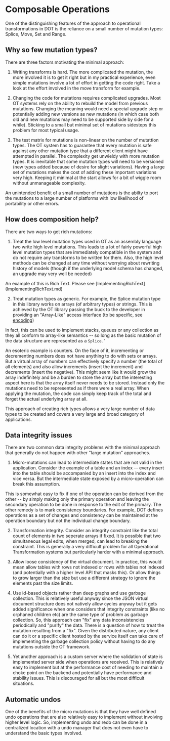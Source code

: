 # Composable Operations

One of the distinguishing features of the approach to operational transformations
in DOT is the reliance on a small number of mutation types: Splice, Move, Set and
Range.

## Why so few mutation types?

There are three factors motivating the minimal approach:

1. Writing transforms is hard.  The more complicated the mutation, the more involved
it is to get it right but in my practical experience, even simple mutations involve 
a lot of effort in getting the code right.  Take a look at the effort involved in
the move transform for example.

2. Changing the code for mutations requires complicated upgrades.  Most OT systems
rely on the ability to rebuild the model from previous mutations.  Changing the 
meaning would need a special upgrade step or potentially adding new versions as
new mutations (in which case both old and new mutations may need to be supported
side by side for a while).  Sticking to a small but minimal set of mutations
sidesteps this problem for most typical usage.


3. The test matrix for mutations is non-linear on the number of mutattion types.
The OT system has to guarantee that every mutation is safe against any other
mutation type that a different client might have attempted in parallel.  The 
complexity get unwieldy with more mutation types.  It is inevitable that some
mutation types will need to be versioned (new types added because of desire for
slight variations).  Having a large set of mutations makes the cost of adding
these important variations very high.  Keeping it minimal at the start allows
for a bit of wiggle room without unmanageable complexity.

An unintended benefit of a small number of mutations is the abilty to port
the mutations to a large number of platforms with low likelihood of portability
or other errors.

##  How does composition help?

There are two ways to get rich mutations:

1. Treat the low level mutation types used in OT as an assembly language two write
high level mutations. This leads to a lot of fairly powerful high level mutation
types that are immediately compatible in the system and do not require any transforms
to be written for them.  Also, the high level methods can be changed at any time
without worrying about rewriting history of models (though if the underlying
model schema has changed, an upgrade may very well be needed)

An example of this is Rich Text.  Please see [ImplementingRichText]
(ImplementingRichText.md)

2. Treat mutation types as generic.  For example, the Splice mutation type in this
library works on arrays (of arbitrary types) or strings.  This is achieved by the
OT library passing the buck to the developer in providing an "Array-Like" access 
interface (to be specific, see
[encoding](https://godoc.org/github.com/dotchain/dot/encoding))

In fact, this can be used to implement stacks, queues or any collection as they
all conform to array-like semantics -- so long as the basic mutation of the data 
structure are represented as a `Splice`.  '

An esoteric example is counters.  On the face of it, incrementing or decrementing
numbers does not have anything to do with sets or arrays.  But a virtual array
of numbers can effectively specify a number (the total of all elements) and also
allow increments (insert the increment) and decrements (insert the negative).
This might seem like it would grow the array indefinitely and be a burden to
store the array but the interesting aspect here is that the array itself never
needs to be stored.  Instead only the mutations need to be represented as if
there were a real array. When applying the mutation, the code can simply keep
track of the total and forget the actual underlying array at all.

This approach of creating rich types allows a very large number of data types
to be created and covers a very large and broad category of applications.

## Data integrity issues

There are two common data integrity problems with the minimal approach that 
generally do not happen with other "large mutation" approaches.

1. Micro-mutations can lead to intermediate states that are not valid in the
application. Consider the example of a table and an index -- every insert into
the table should be accompanied by an insert into the index and vice versa. But
the intermediate state exposed by a micro-operation can break this assumption.

This is somewhat easy to fix if one of the operation can be derived from the
other -- by simply making only the primary operation and leaving the secondary
operation to be done in response to the edit of the primary. The other remedy
is to mark consistency boundaries.  For example, DOT defines operations as a
set of changes and consistency can be maintained at the operation boundary but
not the individual change boundary.

2. Transformation integrity.  Consider an integrity constraint like the total
count of elements in two seperate arrays if fixed.  It is possible that two
simultaneous legal edits, when merged, can lead to breaking the constraint.
This is generally a very difficult problem for all Operational Transformation
systems but particularly harder with a minimal approach.

1. Allow loose consistency of the virtual document. In practice, this would
mean allow tables with rows not indexed or rows with tables not indexed (and
potentially with a higher level API that masks this).  Or allow things to 
grow larger than the size but use a different strategy to ignore the elements
past the size limits.

2. Use id-based objects rather than deep graphs and use garbage collection.
This is relatively useful anyway since the JSON virtual document structure
does not natively allow cycles anyway but it gets added significance when
one considers that integrity constraints (like no orphaned children etc)
are the same type of problem as garbage collection.  So, this approach can
"fix" any data inconsistencies periodically and "purify" the data.  There
is a question of how to treat the mutation resulting from a "fix".  Given
the distributed nature, any client can do it or a specific client hosted
by the service itself can take care of implementing the garbage collection
policy without having to do any mutations outside the OT framework.

3. Yet another approach is a custom server where the validation of state
is implemented server side when operations are received.  This is relatively
easy to implement but at the performance cost of needing to maintain a
choke point on the backend and potentially have performance and stability
issues.  This is discouraged for all but the most difficult situations.

## Automatic undos

One of the benefits of the micro mutations is that they have well defined
undo operations that are also relatively easy to implement without involving
higher level logic. So, implementing undo and redo can be done in a 
centralized location with a undo manager that does not even have to understand
the basic types involved.


